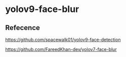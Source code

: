 # yolov9-face-blur

## Refecence
https://github.com/spacewalk01/yolov9-face-detection

https://github.com/FareedKhan-dev/yolov7-face-blur
